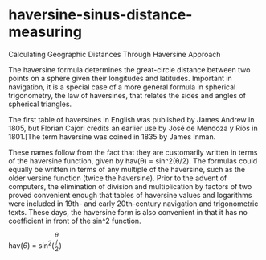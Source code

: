 # haversine-sinus-distance-measuring
Calculating Geographic Distances Through Haversine Approach

The haversine formula determines the great-circle distance between two points on a sphere given their longitudes and latitudes. Important in navigation, it is a special case of a more general formula in spherical trigonometry, the law of haversines, that relates the sides and angles of spherical triangles.

The first table of haversines in English was published by James Andrew in 1805, but Florian Cajori credits an earlier use by José de Mendoza y Ríos in 1801.[The term haversine was coined in 1835 by James Inman.

These names follow from the fact that they are customarily written in terms of the haversine function, given by hav(θ) = sin^2(θ/2). The formulas could equally be written in terms of any multiple of the haversine, such as the older versine function (twice the haversine). Prior to the advent of computers, the elimination of division and multiplication by factors of two proved convenient enough that tables of haversine values and logarithms were included in 19th- and early 20th-century navigation and trigonometric texts. These days, the haversine form is also convenient in that it has no coefficient in front of the sin^2 function.

<span class="texhtml">hav(<i>θ</i>) = sin<sup>2</sup>(<span role="math" class="sfrac nowrap tion" style="display:inline-block; vertical-align:-0.5em; font-size:85%; text-align:center;"><span class="num" style="display:block; line-height:1em; margin:0 0.1em;"><i>θ</i></span><span class="slash visualhide">/</span><span class="den" style="display:block; line-height:1em; margin:0 0.1em; border-top:1px solid;">2</span></span>)</span>